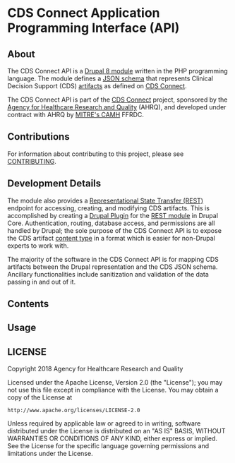 # CDS Connect Application Programming Interface (API)

## About

The CDS Connect API is a [Drupal 8 module](https://www.drupal.org/docs/8/creating-custom-modules) written in the PHP programming language. The module defines a [JSON schema](https://json-schema.org/) that represents Clinical Decision Support (CDS) [artifacts](https://cds.ahrq.gov/cdsconnect/artifact) as defined on [CDS Connect](https://cds.ahrq.gov/).

The CDS Connect API is part of the [CDS Connect](https://cds.ahrq.gov/cdsconnect) project, sponsored by the [Agency for Healthcare Research and Quality](https://www.ahrq.gov/) (AHRQ), and developed under contract with AHRQ by [MITRE's CAMH](https://www.mitre.org/centers/cms-alliances-to-modernize-healthcare/who-we-are) FFRDC.

## Contributions

For information about contributing to this project, please see [CONTRIBUTING](CONTRIBUTING.md).

## Development Details

The module also provides a [Representational State Transfer (REST)](https://en.wikipedia.org/wiki/Representational_state_transfer) endpoint for accessing, creating, and modifying CDS artifacts. This is accomplished by creating a [Drupal Plugin](https://www.drupal.org/node/2087839) for the [REST module](https://www.drupal.org/docs/8/core/modules/rest) in Drupal Core. Authentication, routing, database access, and permissions are all handled by Drupal; the sole purpose of the CDS Connect API is to expose the CDS artifact [content type](https://www.drupal.org/docs/8/administering-drupal-8-site/managing-content-0/working-with-content-types-and-fields) in a format which is easier for non-Drupal experts to work with.

The majority of the software in the CDS Connect API is for mapping CDS artifacts between the Drupal representation and the CDS JSON schema. Ancillary functionalities include sanitization and validation of the data passing in and out of it.

## Contents


## Usage


## LICENSE

Copyright 2018 Agency for Healthcare Research and Quality

Licensed under the Apache License, Version 2.0 (the "License");
you may not use this file except in compliance with the License.
You may obtain a copy of the License at

    http://www.apache.org/licenses/LICENSE-2.0

Unless required by applicable law or agreed to in writing, software
distributed under the License is distributed on an "AS IS" BASIS,
WITHOUT WARRANTIES OR CONDITIONS OF ANY KIND, either express or implied.
See the License for the specific language governing permissions and
limitations under the License.
